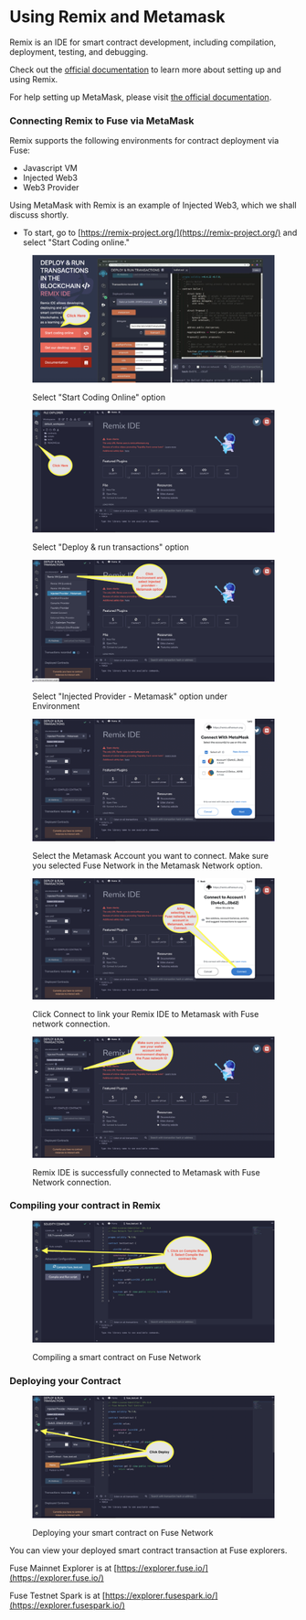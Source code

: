 # Using Remix and Metamask

Remix is an IDE for smart contract development, including compilation, deployment, testing, and debugging.

Check out the [official documentation](https://remix-ide.readthedocs.io/en/latest/) to learn more about setting up and using Remix.

For help setting up MetaMask, please visit [the official documentation](https://metamask.zendesk.com/hc/en-us).

### Connecting Remix to Fuse via MetaMask <a href="#connecting-remix-to-gnosis-via-metamask" id="connecting-remix-to-gnosis-via-metamask"></a>

Remix supports the following environments for contract deployment via Fuse:

* Javascript VM
* Injected Web3
* Web3 Provider

Using MetaMask with Remix is an example of Injected Web3, which we shall discuss shortly.

* To start, go to [https://remix-project.org/](https://remix-project.org/) and select "Start Coding online."

<figure><img src="../../.gitbook/assets/image (25).png" alt=""><figcaption><p>Select "Start Coding Online" option</p></figcaption></figure>

<figure><img src="../../.gitbook/assets/image (26).png" alt=""><figcaption><p>Select "Deploy &#x26; run transactions" option</p></figcaption></figure>

<figure><img src="../../.gitbook/assets/image (20).png" alt=""><figcaption><p>Select "Injected Provider - Metamask" option under Environment</p></figcaption></figure>

<figure><img src="../../.gitbook/assets/image (18).png" alt=""><figcaption><p>Select the Metamask Account you want to connect. Make sure you selected Fuse Network in the Metamask Network option.</p></figcaption></figure>

<figure><img src="../../.gitbook/assets/image (29).png" alt=""><figcaption><p>Click Connect to link your Remix IDE to Metamask with Fuse network connection.</p></figcaption></figure>

<figure><img src="../../.gitbook/assets/image (9).png" alt=""><figcaption><p>Remix IDE is successfully connected to Metamask with Fuse Network connection.</p></figcaption></figure>

### Compiling your contract in Remix <a href="#compiling-your-contract-in-remix" id="compiling-your-contract-in-remix"></a>

<figure><img src="../../.gitbook/assets/image (13).png" alt=""><figcaption><p>Compiling a smart contract on Fuse Network</p></figcaption></figure>

### Deploying your Contract <a href="#deploying-your-contract" id="deploying-your-contract"></a>

<figure><img src="../../.gitbook/assets/image.png" alt=""><figcaption><p>Deploying your smart contract on Fuse Network</p></figcaption></figure>

You can view your deployed smart contract transaction at Fuse explorers.

Fuse Mainnet Explorer is at [https://explorer.fuse.io/](https://explorer.fuse.io/)

Fuse Testnet Spark is at [https://explorer.fusespark.io/](https://explorer.fusespark.io/)
